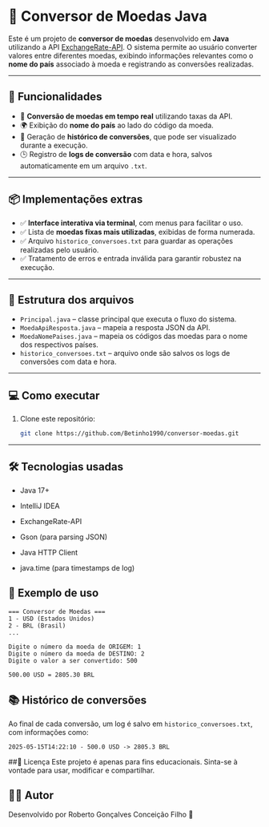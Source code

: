 # 💱 Conversor de Moedas Java

Este é um projeto de **conversor de moedas** desenvolvido em **Java** utilizando a API [ExchangeRate-API](https://www.exchangerate-api.com/). O sistema permite ao usuário converter valores entre diferentes moedas, exibindo informações relevantes como o **nome do país** associado à moeda e registrando as conversões realizadas.

---

## 🚀 Funcionalidades

- 🔄 **Conversão de moedas em tempo real** utilizando taxas da API.
- 🌍 Exibição do **nome do país** ao lado do código da moeda.
- 📄 Geração de **histórico de conversões**, que pode ser visualizado durante a execução.
- 🕒 Registro de **logs de conversão** com data e hora, salvos automaticamente em um arquivo `.txt`.

---

## 📦 Implementações extras

- ✅ **Interface interativa via terminal**, com menus para facilitar o uso.
- ✅ Lista de **moedas fixas mais utilizadas**, exibidas de forma numerada.
- ✅ Arquivo `historico_conversoes.txt` para guardar as operações realizadas pelo usuário.
- ✅ Tratamento de erros e entrada inválida para garantir robustez na execução.

---

## 📂 Estrutura dos arquivos

- `Principal.java` – classe principal que executa o fluxo do sistema.
- `MoedaApiResposta.java` – mapeia a resposta JSON da API.
- `MoedaNomePaises.java` – mapeia os códigos das moedas para o nome dos respectivos países.
- `historico_conversoes.txt` – arquivo onde são salvos os logs de conversões com data e hora.

---

## 💻 Como executar

1. Clone este repositório:
   ```bash
   git clone https://github.com/Betinho1990/conversor-moedas.git

---
## 🛠 Tecnologias usadas
- Java 17+

- IntelliJ IDEA

- ExchangeRate-API

- Gson (para parsing JSON)

- Java HTTP Client

- java.time (para timestamps de log)

## 📸 Exemplo de uso

``` 
=== Conversor de Moedas ===
1 - USD (Estados Unidos)
2 - BRL (Brasil)
...

Digite o número da moeda de ORIGEM: 1
Digite o número da moeda de DESTINO: 2
Digite o valor a ser convertido: 500

500.00 USD = 2805.30 BRL
```
## 📚 Histórico de conversões
Ao final de cada conversão, um log é salvo em `historico_conversoes.txt`, com informações como:
```
2025-05-15T14:22:10 - 500.0 USD -> 2805.3 BRL
```
##🧾 Licença
Este projeto é apenas para fins educacionais. Sinta-se à vontade para usar, modificar e compartilhar.

## 🙋‍♂️ Autor
Desenvolvido por Roberto Gonçalves Conceição Filho 🧠




